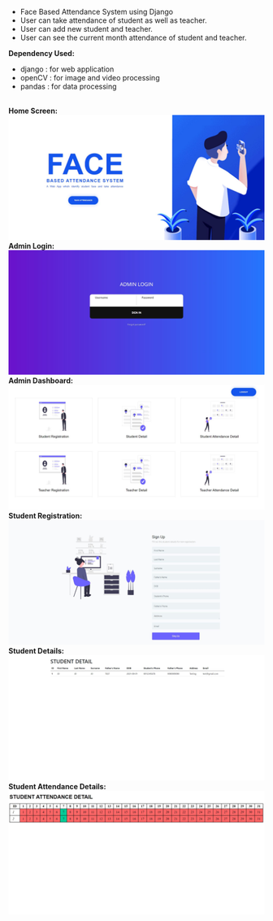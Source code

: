 - Face Based Attendance System using Django
- User can take attendance of student as well as teacher.
- User can add new student and teacher.
- User can see the current month attendance of student and teacher.

<b>Dependency Used:</b>
- django : for web application
- openCV : for image and video processing
- pandas : for data processing
<br>
<b>Home Screen:</b><br>
<img src="Home.JPG"/>
<br>
<b>Admin Login:</b><br>
<img src="Output4.JPG"/>
<br>
<b>Admin Dashboard:</b><br>
<img src="Output1.JPG"/>
<br>
<b>Student Registration:</b><br>
<img src="Output2.JPG"/>
<br>
<b>Student Details:</b><br>
<img src="Output3.JPG"/>
<br>
<b>Student Attendance Details:</b><br>
<img src="Attendance.JPG"/>

